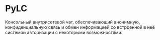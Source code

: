 # PyLC
Консольный внутрисетевой чат, обеспечивающий анонимную, конфиденциальную связь и обмен информацией со встроенной в неё системой авторизации с некоторыми возможностями.
